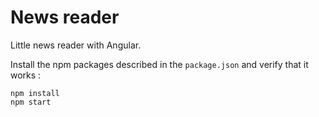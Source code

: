 # News reader

Little news reader with Angular.

Install the npm packages described in the `package.json` and verify that it works :

```shell
npm install
npm start
```

